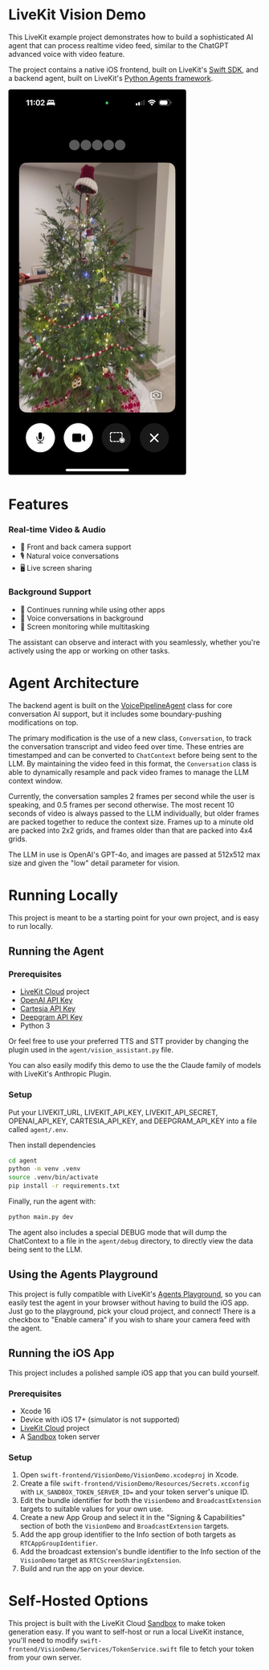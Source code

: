 # LiveKit Vision Demo

This LiveKit example project demonstrates how to build a sophisticated AI agent that can process realtime video feed, similar to the ChatGPT advanced voice with video feature.

The project contains a native iOS frontend, built on LiveKit's [Swift SDK](https://github.com/livekit/client-sdk-swift), and a backend agent, built on LiveKit's [Python Agents framework](https://github.com/livekit/agents).

![app screenshot](screenshot.jpg)

# Features

### Real-time Video & Audio
- 📱 Front and back camera support
- 🎙️ Natural voice conversations
- 🖥️ Live screen sharing

### Background Support
- 🔄 Continues running while using other apps
- 💬 Voice conversations in background
- 👀 Screen monitoring while multitasking

The assistant can observe and interact with you seamlessly, whether you're actively using the app or working on other tasks.


# Agent Architecture

The backend agent is built on the [VoicePipelineAgent](https://docs.livekit.io/agents/voice-agent/voice-pipeline/) class for core conversation AI support, but it includes some boundary-pushing modifications on top.

The primary modification is the use of a new class, `Conversation`, to track the conversation transcript and video feed over time. These entries are timestamped and can be converted to `ChatContext` before being sent to the LLM. By maintaining the video feed in this format, the `Conversation` class is able to dynamically resample and pack video frames to manage the LLM context window.

Currently, the conversation samples 2 frames per second while the user is speaking, and 0.5 frames per second otherwise. The most recent 10 seconds of video is always passed to the LLM individually, but older frames are packed together to reduce the context size.  Frames up to a minute old are packed into 2x2 grids, and frames older than that are packed into 4x4 grids.

The LLM in use is OpenAI's GPT-4o, and images are passed at 512x512 max size and given the "low" detail parameter for vision.

# Running Locally

This project is meant to be a starting point for your own project, and is easy to run locally.

## Running the Agent

### Prerequisites

- [LiveKit Cloud](https://cloud.livekit.io) project
- [OpenAI API Key](https://platform.openai.com/api-keys)
- [Cartesia API Key](https://cartesia.ai/api-keys)
- [Deepgram API Key](https://developers.deepgram.com/api-keys)
- Python 3

Or feel free to use your preferred TTS and STT provider by changing the plugin used in the `agent/vision_assistant.py` file. 

You can also easily modify this demo to use the the Claude family of models with LiveKit's Anthropic Plugin.

### Setup

Put your LIVEKIT_URL, LIVEKIT_API_KEY, LIVEKIT_API_SECRET, OPENAI_API_KEY, CARTESIA_API_KEY, and DEEPGRAM_API_KEY into a file called `agent/.env`.

Then install dependencies

```bash
cd agent
python -m venv .venv
source .venv/bin/activate
pip install -r requirements.txt
```

Finally, run the agent with:

```bash
python main.py dev
```

The agent also includes a special DEBUG mode that will dump the ChatContext to a file in the `agent/debug` directory, to directly view the data being sent to the LLM.

## Using the Agents Playground

This project is fully compatible with LiveKit's [Agents Playground](https://agents-playground.livekit.io), so you can easily test the agent in your browser without having to build the iOS app. Just go to the playground, pick your cloud project, and connect! There is a checkbox to "Enable camera" if you wish to share your camera feed with the agent.

## Running the iOS App

This project includes a polished sample iOS app that you can build yourself.

### Prerequisites

- Xcode 16
- Device with iOS 17+ (simulator is not supported)
- [LiveKit Cloud](https://cloud.livekit.io) project
- A [Sandbox](https://docs.livekit.io/cloud/sandbox/) token server

### Setup

1. Open `swift-frontend/VisionDemo/VisionDemo.xcodeproj` in Xcode.
2. Create a file `swift-frontend/VisionDemo/Resources/Secrets.xcconfig` with `LK_SANDBOX_TOKEN_SERVER_ID=` and your token server's unique ID.
3. Edit the bundle identifier for both the `VisionDemo` and `BroadcastExtension` targets to suitable values for your own use.
4. Create a new App Group and select it in the "Signing & Capabilities" section of both the `VisionDemo` and `BroadcastExtension` targets.
5. Add the app group identifier to the Info section of both targets as `RTCAppGroupIdentifier`.
6. Add the broadcast extension's bundle identifier to the Info section of the `VisionDemo` target as `RTCScreenSharingExtension`.
7. Build and run the app on your device.

# Self-Hosted Options

This project is built with the LiveKit Cloud [Sandbox](https://docs.livekit.io/cloud/sandbox/) to make token generation easy. If you want to self-host or run a local LiveKit instance, you'll need to modify `swift-frontend/VisionDemo/Services/TokenService.swift` file to fetch your token from your own server.